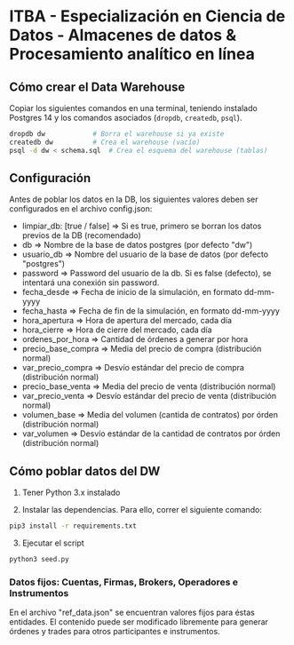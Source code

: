 # ITBA - Especialización en Ciencia de Datos - Almacenes de datos &amp; Procesamiento analítico en línea

## Cómo crear el Data Warehouse

Copiar los siguientes comandos en una terminal, teniendo instalado Postgres 14 y los comandos asociados (`dropdb`, `createdb`, `psql`).

```sh
dropdb dw            # Borra el warehouse si ya existe
createdb dw          # Crea el warehouse (vacío)
psql -d dw < schema.sql  # Crea el esquema del warehouse (tablas)
```

## Configuración

Antes de poblar los datos en la DB, los siguientes valores deben ser configurados en el archivo config.json:
* limpiar_db: [true / false] => Si es true, primero se borran los datos previos de la DB (recomendado)
* db => Nombre de la base de datos postgres (por defecto "dw")
* usuario_db => Nombre del usuario de la base de datos (por defecto "postgres")
* password => Password del usuario de la db. Si es false (defecto), se intentará una conexión sin password.
* fecha_desde => Fecha de inicio de la simulación, en formato dd-mm-yyyy
* fecha_hasta => Fecha de fin de la simulación, en formato dd-mm-yyyy
* hora_apertura => Hora de apertura del mercado, cada día
* hora_cierre => Hora de cierre del mercado, cada día
* ordenes_por_hora => Cantidad de órdenes a generar por hora
* precio_base_compra => Media del precio de compra (distribución normal)
* var_precio_compra => Desvío estándar del precio de compra (distribución normal)
* precio_base_venta => Media del precio de venta (distribución normal)
* var_precio_venta => Desvío estándar del precio de venta (distribución normal)
* volumen_base => Media del volumen (cantida de contratos) por órden (distribución normal)
* var_volumen => Desvío estándar de la cantidad de contratos por órden (distribución normal)

## Cómo poblar datos del DW

1. Tener Python 3.x instalado

2. Instalar las dependencias. Para ello, correr el siguiente comando:

```sh
pip3 install -r requirements.txt
```

3. Ejecutar el script

```sh
python3 seed.py
```

### Datos fijos: Cuentas, Firmas, Brokers, Operadores e Instrumentos

En el archivo "ref_data.json" se encuentran valores fijos para éstas entidades. 
El contenido puede ser modificado libremente para generar órdenes y trades para otros
participantes e instrumentos.
